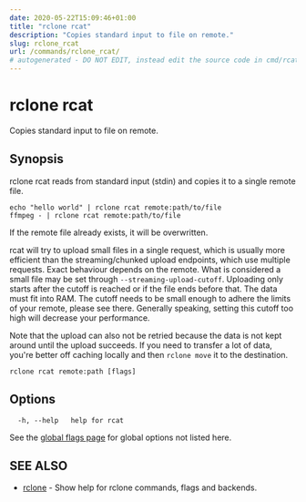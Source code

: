 ```yaml
---
date: 2020-05-22T15:09:46+01:00
title: "rclone rcat"
description: "Copies standard input to file on remote."
slug: rclone_rcat
url: /commands/rclone_rcat/
# autogenerated - DO NOT EDIT, instead edit the source code in cmd/rcat/ and as part of making a release run "make commanddocs"
---
```

# rclone rcat

Copies standard input to file on remote.

## Synopsis


rclone rcat reads from standard input (stdin) and copies it to a
single remote file.

    echo "hello world" | rclone rcat remote:path/to/file
    ffmpeg - | rclone rcat remote:path/to/file

If the remote file already exists, it will be overwritten.

rcat will try to upload small files in a single request, which is
usually more efficient than the streaming/chunked upload endpoints,
which use multiple requests. Exact behaviour depends on the remote.
What is considered a small file may be set through
`--streaming-upload-cutoff`. Uploading only starts after
the cutoff is reached or if the file ends before that. The data
must fit into RAM. The cutoff needs to be small enough to adhere
the limits of your remote, please see there. Generally speaking,
setting this cutoff too high will decrease your performance.

Note that the upload can also not be retried because the data is
not kept around until the upload succeeds. If you need to transfer
a lot of data, you're better off caching locally and then
`rclone move` it to the destination.

```
rclone rcat remote:path [flags]
```

## Options

```
  -h, --help   help for rcat
```

See the [global flags page](/flags/) for global options not listed here.

## SEE ALSO

* [rclone](/commands/rclone/)	 - Show help for rclone commands, flags and backends.

